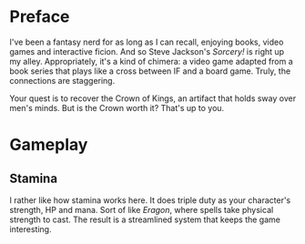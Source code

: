# Preface
I've been a fantasy nerd for as long as I can recall, enjoying books, video games and interactive ficion. And so Steve Jackson's *Sorcery!* is right up my alley. Appropriately, it's a kind of chimera: a video game adapted from a book series that plays like a cross between IF and a board game. Truly, the connections are staggering.

Your quest is to recover the Crown of Kings, an artifact that holds sway over men's minds. But is the Crown worth it? That's up to you.

# Gameplay

## Stamina
I rather like how stamina works here. It does triple duty as your character's strength, HP and mana. Sort of like *Eragon*, where spells take physical strength to cast. The result is a streamlined system that keeps the game interesting.
